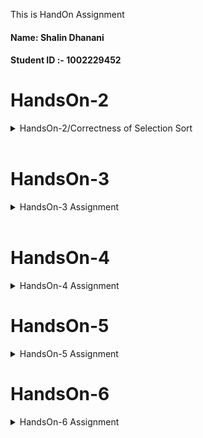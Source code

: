 
This is  HandOn Assignment

#### Name: Shalin Dhanani
#### Student ID :- 1002229452





# HandsOn-2


<details>


<summary>HandsOn-2/Correctness of Selection Sort</summary>

# Correctness of Selection sort

# Selection Sort


The algorithm finds the smallest element in the array first and exchanges it with the element in the first
position.Then it finds the second smallest element and exchanges it with the element in the second position and continues
in this way until the entire array is sorted.

* At the Start of each pass of outer loop:
      * the first **i** elements of the array **arr[0:i]** are in sorted order.
      * The other remaining **(n-i)** elements in **arr[i:n]**are greater or equal to all element in sorted portion.

## Initialization
* Before the first pass **i=0**;
* The loop invariant holds trivially since there are no elements in the sorted portion.so **arr[0:i]** is empty.

* Inductive Hypothesis: Assume the loop invariant holds at the start of iteration i. This means that **arr[0:i]** contains the smallest i elements of the array, sorted in ascending order, and all elements in **arr[i:n]** are greater than or equal to those in arr[0:i]. 

## Maintenance:

* In each pass, the minimum element from the unsorted portion **arr[i:n]** is selected and swapped with the element at index i.
* This ensures that the subarray **arr[0:i+1]**  is sorted and now contain the smallest **i+1** element of the array,sorted in ascending order
* Since the minimum element was swapped, the remaining **n-i-1** elements are still greater than or equal to the elements in the sorted part.

## Termination
* When i = n-1 the outer loop terminate
* At this point, loop variant guarantees that the  **arr[0:n]** is sorted  and last remaining element is greater than or equal to all previous element.
* So now element is in ascending order and sorted.

## Conclusion
Since the loop invariant is maintained before, during, and after the loop, and it repeats until the whole array is sorted, Selection Sort is correct.

</details>
<br>


# HandsOn-3

<details>

<summary>HandsOn-3 Assignment</summary>

[`HandsOn-3.md`](HandsOn_3/HandOn-3.md)
</details>

<br>

# HandsOn-4

<details>

<summary>HandsOn-4 Assignment</summary>

[`HandsOn_4.md`](HandsOn_4/HandsOn_4.md)
</details>


# HandsOn-5

<details>

<summary>HandsOn-5 Assignment</summary>

[`HandsOn_5.md`](HandsOn_5/HandsOn_5.md)
</details>

# HandsOn-6

<details>

<summary>HandsOn-6 Assignment</summary>

[`HandsOn_6.md`](HandsOn_6/HandsOn_6.md)
</details>
